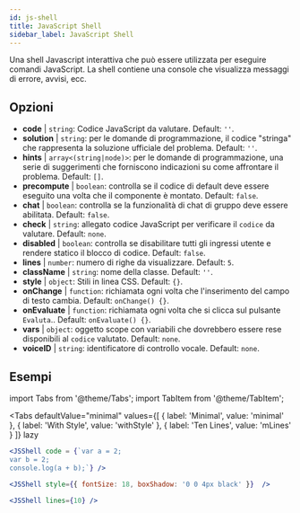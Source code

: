```yaml
---
id: js-shell
title: JavaScript Shell
sidebar_label: JavaScript Shell
---
```


Una shell Javascript interattiva che può essere utilizzata per eseguire comandi JavaScript. La shell contiene una console che visualizza messaggi di errore, avvisi, ecc.

## Opzioni

* __code__ | `string`: Codice JavaScript da valutare. Default: `''`.
* __solution__ | `string`: per le domande di programmazione, il codice "stringa" che rappresenta la soluzione ufficiale del problema. Default: `''`.
* __hints__ | `array<(string|node)>`: per le domande di programmazione, una serie di suggerimenti che forniscono indicazioni su come affrontare il problema. Default: `[]`.
* __precompute__ | `boolean`: controlla se il codice di default deve essere eseguito una volta che il componente è montato. Default: `false`.
* __chat__ | `boolean`: controlla se la funzionalità di chat di gruppo deve essere abilitata. Default: `false`.
* __check__ | `string`: allegato codice JavaScript per verificare il `codice` da valutare. Default: `none`.
* __disabled__ | `boolean`: controlla se disabilitare tutti gli ingressi utente e rendere statico il blocco di codice. Default: `false`.
* __lines__ | `number`: numero di righe da visualizzare. Default: `5`.
* __className__ | `string`: nome della classe. Default: `''`.
* __style__ | `object`: Stili in linea CSS. Default: `{}`.
* __onChange__ | `function`: richiamata ogni volta che l'inserimento del campo di testo cambia. Default: `onChange() {}`.
* __onEvaluate__ | `function`: richiamata ogni volta che si clicca sul pulsante `Evaluta`.. Default: `onEvaluate() {}`.
* __vars__ | `object`: oggetto scope con variabili che dovrebbero essere rese disponibili al `codice` valutato. Default: `none`.
* __voiceID__ | `string`: identificatore di controllo vocale. Default: `none`.


## Esempi

import Tabs from '@theme/Tabs';
import TabItem from '@theme/TabItem';

<Tabs
    defaultValue="minimal"
    values={[
        { label: 'Minimal', value: 'minimal' },
        { label: 'With Style', value: 'withStyle' },
        { label: 'Ten Lines', value: 'mLines' }
    ]}
    lazy
>

<TabItem value="minimal">

```jsx live
<JSShell code = {`var a = 2; 
var b = 2;
console.log(a + b);`} />
```

</TabItem>

<TabItem value="withStyle">

```jsx live
<JSShell style={{ fontSize: 18, boxShadow: '0 0 4px black' }}  />
```

</TabItem>

<TabItem value="mLines">

```jsx live
<JSShell lines={10} />
```

</TabItem>

</Tabs>




